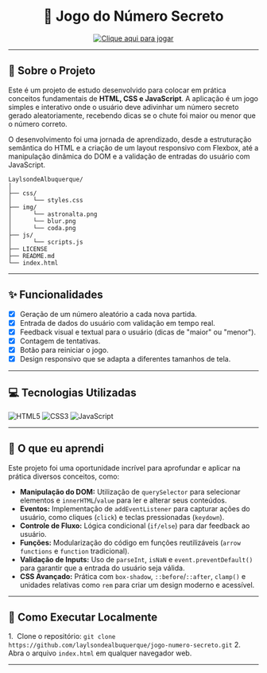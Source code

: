 <h1 align="center">🎲 Jogo do Número Secreto</h1>

<p align="center">
  <a href="https://laylsondealbuquerque.github.io/jogo-numero-secreto/">
    <img src="https://img.shields.io/badge/Clique_aqui_para_jogar!-9DCEDC?style=for-the-badge&logo=google-chrome&logoColor=383838" alt="Clique aqui para jogar" />
  </a>
</p>

---

## 📜 Sobre o Projeto

Este é um projeto de estudo desenvolvido para colocar em prática conceitos fundamentais de **HTML, CSS e JavaScript**. A aplicação é um jogo simples e interativo onde o usuário deve adivinhar um número secreto gerado aleatoriamente, recebendo dicas se o chute foi maior ou menor que o número correto.

O desenvolvimento foi uma jornada de aprendizado, desde a estruturação semântica do HTML e a criação de um layout responsivo com Flexbox, até a manipulação dinâmica do DOM e a validação de entradas do usuário com JavaScript.
```
LaylsondeAlbuquerque/
│
├── css/
│      └── styles.css
├── img/
│      └── astronalta.png
│      └── blur.png
│      └── coda.png
├── js/
│      └── scripts.js
├── LICENSE
├── README.md
└── index.html
```
---

## ✨ Funcionalidades

- [x] Geração de um número aleatório a cada nova partida.
- [x] Entrada de dados do usuário com validação em tempo real.
- [x] Feedback visual e textual para o usuário (dicas de "maior" ou "menor").
- [x] Contagem de tentativas.
- [x] Botão para reiniciar o jogo.
- [x] Design responsivo que se adapta a diferentes tamanhos de tela.

---

## 💻 Tecnologias Utilizadas

![HTML5](https://img.shields.io/badge/HTML5-383838?style=for-the-badge&logo=html5&logoColor=DBD69C)
![CSS3](https://img.shields.io/badge/CSS3-383838?style=for-the-badge&logo=css3&logoColor=DBD69C)
![JavaScript](https://img.shields.io/badge/JavaScript-383838?style=for-the-badge&logo=javascript&logoColor=DBD69C)

---

## 🚀 O que eu aprendi

Este projeto foi uma oportunidade incrível para aprofundar e aplicar na prática diversos conceitos, como:

* **Manipulação do DOM:** Utilização de `querySelector` para selecionar elementos e `innerHTML`/`value` para ler e alterar seus conteúdos.
* **Eventos:** Implementação de `addEventListener` para capturar ações do usuário, como cliques (`click`) e teclas pressionadas (`keydown`).
* **Controle de Fluxo:** Lógica condicional (`if/else`) para dar feedback ao usuário.
* **Funções:** Modularização do código em funções reutilizáveis (`arrow functions` e `function` tradicional).
* **Validação de Inputs:** Uso de `parseInt`, `isNaN` e `event.preventDefault()` para garantir que a entrada do usuário seja válida.
* **CSS Avançado:** Prática com `box-shadow`, `::before`/`::after`, `clamp()` e unidades relativas como `rem` para criar um design moderno e acessível.

---

## 📂 Como Executar Localmente

1.  Clone o repositório: `git clone https://github.com/laylsondealbuquerque/jogo-numero-secreto.git`
2.  Abra o arquivo `index.html` em qualquer navegador web.

---